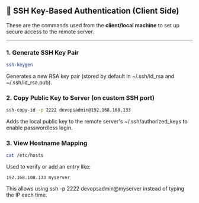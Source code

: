 ## 🔑 SSH Key-Based Authentication (Client Side)

These are the commands used from the **client/local machine** to set up secure access to the remote server.

---

### 1. Generate SSH Key Pair

```bash
ssh-keygen
```
Generates a new RSA key pair (stored by default in ~/.ssh/id_rsa and ~/.ssh/id_rsa.pub).

### 2. Copy Public Key to Server (on custom SSH port)
```bash
ssh-copy-id -p 2222 devopsadmin@192.168.108.133
```
Adds the local public key to the remote server's ~/.ssh/authorized_keys to enable passwordless login.


### 3. View Hostname Mapping
```bash
cat /etc/hosts
```
Used to verify or add an entry like:

```
192.168.108.133 myserver
```
This allows using ssh -p 2222 devopsadmin@myserver instead of typing the IP each time.
